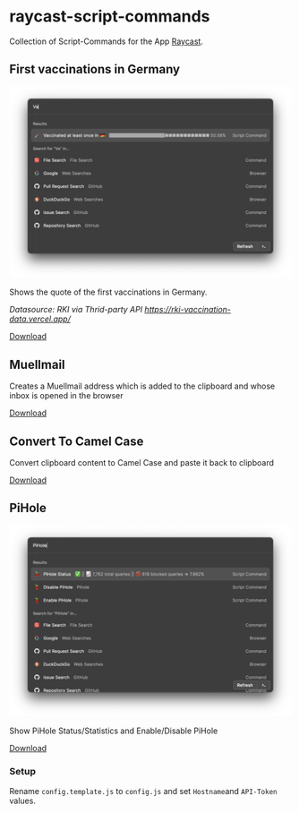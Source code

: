 # raycast-script-commands

Collection of Script-Commands for the App [Raycast](https://raycast.com/).

## First vaccinations in Germany

![vaccination-data](https://github.com/ThisIsBenny/raycast-script-commands/raw/main/assets/vaccination-data.png)

Shows the quote of the first vaccinations in Germany.

_Datasource: RKI via Thrid-party API https://rki-vaccination-data.vercel.app/_

[Download](https://raw.githubusercontent.com/ThisIsBenny/raycast-script-commands/main/commands/vaccination-data.js)

## Muellmail

Creates a Muellmail address which is added to the clipboard and whose inbox is opened in the browser

[Download](https://raw.githubusercontent.com/ThisIsBenny/raycast-script-commands/main/commands/muellmail.sh)

## Convert To Camel Case

Convert clipboard content to Camel Case and paste it back to clipboard

[Download](https://raw.githubusercontent.com/ThisIsBenny/raycast-script-commands/main/commands/convertToCamelCase.js)

## PiHole

![vaccination-data](https://github.com/ThisIsBenny/raycast-script-commands/raw/main/assets/pihole.png)

Show PiHole Status/Statistics and Enable/Disable PiHole

[Download](https://github.com/ThisIsBenny/raycast-script-commands/tree/main/commands/piHole)

### Setup

Rename `config.template.js` to `config.js` and set `Hostname`and `API-Token` values.
